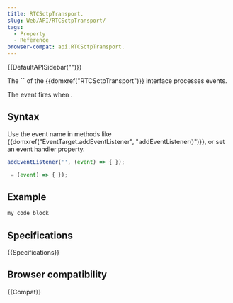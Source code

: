```yaml
---
title: RTCSctpTransport.
slug: Web/API/RTCSctpTransport/
tags:
  - Property
  - Reference
browser-compat: api.RTCSctpTransport.
---
```

{{DefaultAPISidebar("")}}

The **``** of the {{domxref("RTCSctpTransport")}} interface processes  events.

The  event fires when .

## Syntax

Use the event name in methods like {{domxref("EventTarget.addEventListener", "addEventListener()")}}, or set an event handler property.

```js
addEventListener('', (event) => { });

 = (event) => { });
```

## Example

```js
my code block
```

## Specifications

{{Specifications}}

## Browser compatibility

{{Compat}}

